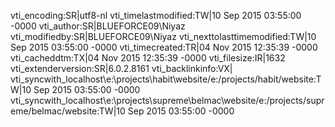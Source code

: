 vti_encoding:SR|utf8-nl
vti_timelastmodified:TW|10 Sep 2015 03:55:00 -0000
vti_author:SR|BLUEFORCE09\\Niyaz
vti_modifiedby:SR|BLUEFORCE09\\Niyaz
vti_nexttolasttimemodified:TW|10 Sep 2015 03:55:00 -0000
vti_timecreated:TR|04 Nov 2015 12:35:39 -0000
vti_cacheddtm:TX|04 Nov 2015 12:35:39 -0000
vti_filesize:IR|1632
vti_extenderversion:SR|6.0.2.8161
vti_backlinkinfo:VX|
vti_syncwith_localhost\\e\:\\projects\\habit\\website/e\:/projects/habit/website:TW|10 Sep 2015 03:55:00 -0000
vti_syncwith_localhost\\e\:\\projects\\supreme\\belmac\\website/e\:/projects/supreme/belmac/website:TW|10 Sep 2015 03:55:00 -0000
